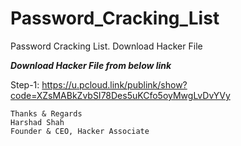 # Password_Cracking_List
Password Cracking List. Download Hacker File 

***Download Hacker File from below link***

Step-1:
https://u.pcloud.link/publink/show?code=XZsMABkZvbSI78Des5uKCfo5oyMwgLvDvYVy


```
Thanks & Regards
Harshad Shah
Founder & CEO, Hacker Associate
```

